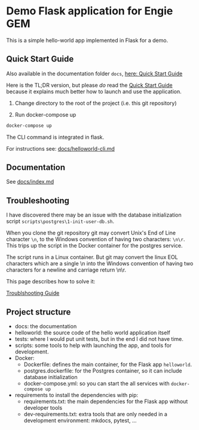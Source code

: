 # Demo Flask application for Engie GEM

This is a simple hello-world app implemented in Flask for a demo.

## Quick Start Guide

Also available in the documentation folder `docs`, [here: Quick Start Guide](docs/quick-start.md)

Here is the TL;DR version, but please *do* read the [Quick Start Guide](docs/quick-start.md) because it explains much better how to launch and use the application.

1. Change directory to the root of the project (i.e. this git repository)

2. Run docker-compose up

```bash
docker-compose up
```

The CLI command is integrated in flask.

For instructions see: [docs/helloworld-cli.md](docs/helloworld-cli.md)

## Documentation

See [docs/index.md](docs/index.md)

## Troubleshooting

I have discovered there may be an issue with the database initialization script `scripts\postgres\1-init-user-db.sh`.

When you clone the git repository git may convert Unix's End of Line character `\n`, to the Windows convention of having two characters: `\n\r`.
This trips up the script in the Docker container for the postgres service.

The script runs in a Linux container. But git may convert the linux EOL characters which are a single \n into the Windows convention of having two characters for a newline and carriage return \n\r.

This page describes how to solve it:

[Troublshooting Guide](docs/troubleshooting.md)

## Project structure

- docs: the documentation
- helloworld: the source code of the hello world application itself
- tests: where I would put unit tests, but in the end I did not have time.
- scripts: some tools to help with launching the app, and tools for development.
- Docker:
  - Dockerfile: defines the main container, for the Flask app `helloworld`.
  - postgres.dockerfile: for the Postgres container, so it can include database initialization
  - docker-compose.yml: so you can start the all services with `docker-compose up`
- requirements to install the dependencies with pip:
  - requirements.txt: the main dependencies for the Flask app without developer tools
  - dev-requirements.txt: extra tools that are only needed in a development environment: mkdocs, pytest, ...

